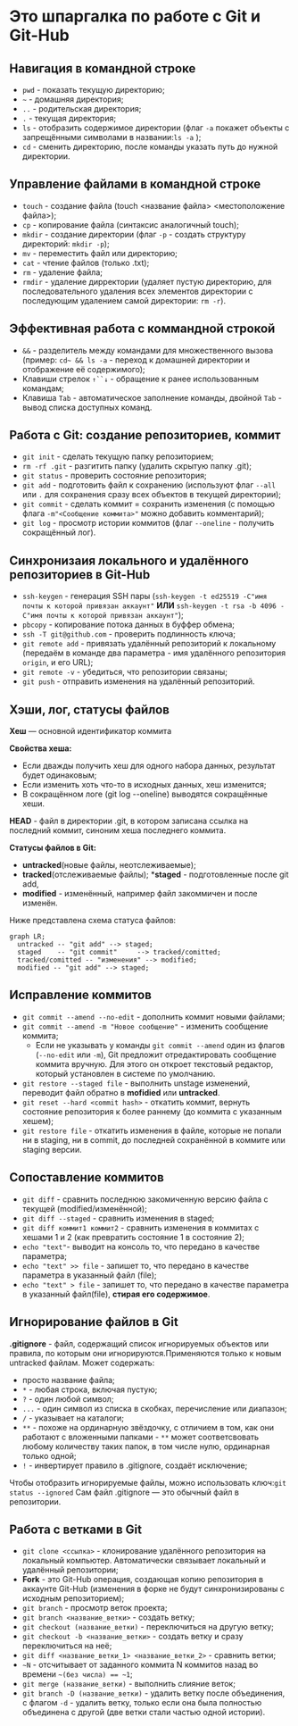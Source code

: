 # Это шпаргалка по работе с Git и Git-Hub


## Навигация в командной строке 
* `pwd` - показать текущую директорию;
* `~` - домашняя директория;
* `..` - родительская директория;
* `.` - текущая директория;
* `ls` - отобразить содержимое директории (флаг `-a` покажет объекты с запрещёнными символами в названии:`ls -a` );
* `cd` - сменить директорию, после команды указать путь до нужной директории.

## Управление файлами в командной строке
* `touch` - создание файла (touch <название файла> <местоположение файла>);
* `cp` - копирование файла (синтаксис аналогичный touch);
* `mkdir` - создание директории (флаг `-p` - создать структуру директорий: `mkdir -p`);
* `mv` - переместить файл или директорию;
* `cat` - чтение файлов (только .txt);
* `rm` - удаление файла;
* `rmdir` - удаление дирректории (удаляет пустую директорию, для последовательного удаления всех элементов директории с последующим удалением самой директории: `rm -r`).


## Эффективная работа с коммандной строкой
* `&&` - разделитель между командами для множественного вызова (пример: `cd~ && ls -a` - переход к домашней директории и отображение её содержимого);
* Клавиши стрелок `↑``↓` - обращение к ранее использованным командам;
* Клавиша `Tab` - автоматическое заполнение команды, двойной `Tab` - вывод списка доступных команд.

## Работа с Git: создание репозиториев, коммит 
* `git init` - сделать текущую папку репозиторием;
* `rm -rf .git` - разгитить папку (удалить скрытую папку .git);
* `git status` - проверить состояние репозитория;
* `git add` - подготовить файл к сохранению (используют флаг `--all` или `.` для сохранения сразу всех объектов в текущей директории);
* `git commit` - сделать коммит = сохранить изменения (с помощью флага `-m"<Сообщение коммита>"` можно добавить комментарий);
* `git log` - просмотр истории коммитов (флаг `--oneline` - получить сокращённый лог).
 
## Синхронизаия локального и удалённого репозиториев в Git-Hub
* `ssh-keygen` - генерация SSH пары (`ssh-keygen -t ed25519 -C"имя почты к которой привязан аккаунт"` **ИЛИ** `ssh-keygen -t rsa -b 4096 -C"имя почты к которой привязан аккаунт"`);
* `pbcopy` - копирование потока данных в буффер обмена;
* `ssh -T git@github.com` - проверить подлинность ключа;
* `git remote add` - привязать удалённый репозиторий к локальному (передаём в команде два параметра - имя удалённого репозитория `origin`, и его URL);
* `git remote -v` - убедиться, что репозитории связаны;
* `git push` - отправить изменения на удалённый репозиторий.

## Хэши, лог, статусы файлов
__Хеш__ — основной идентификатор коммита 

__Свойства хеша:__


* Если дважды получить хеш для одного набора данных, результат будет одинаковым;
* Если изменить хоть что-то в исходных данных, хеш изменится;
* В сокращённом логе (git log --oneline) выводятся сокращённые хеши.

__HEAD__ - файл в директории .git, в котором записана ссылка на последний коммит, синоним хеша последнего коммита. 

__Статусы файлов в Git:__
* __untracked__(новые файлы, неотслеживаемые);
* __tracked__(отслеживаемые файлы);
*__staged__ - подготовленные после git add, 
* __modified__ - изменённый, например файл закоммичен и после изменён. 

Ниже представлена схема статуса файлов: 


```mermaid
graph LR;
  untracked -- "git add" --> staged;
  staged    -- "git commit"     --> tracked/comitted;
  tracked/comitted -- "изменения" --> modified;
  modified -- "git add" --> staged;
``` 
## Исправление коммитов
* `git commit --amend --no-edit` - дополнить коммит новыми файлами;
* `git commit --amend -m "Новое сообщение"` - изменить сообщение коммита;
    * Если не указывать у команды `git commit --amend` один из флагов (`--no-edit` или `-m`), Git предложит отредактировать сообщение коммита вручную. Для этого он откроет текстовый редактор, который установлен в системе по умолчанию.
* `git restore --staged file` - выполнить unstage изменений, переводит файл обратно в **mofidied** или **untracked**.
* `git reset --hard <commit hash>` - откатить коммит, вернуть состояние репозитория к более раннему (до коммита с указанным хешем);
* `git restore file` - откатить изменения в файле, которые не попали ни в staging, ни в commit, до последней сохранённой в коммите или staging версии.

## Сопоставление коммитов 
* `git diff` - сравнить последнюю закомиченную версию файла с текущей (modified/изменённой);
* `git diff --staged` - сравнить изменения в staged; 
* `git diff коммит1 коммит2` - сравнить изменения в коммитах с хешами 1 и 2 (как превратить состояние 1 в состояние 2);
* `echo "text"`- выводит на консоль то, что передано в качестве параметра;
* `echo "text" >> file` - запишет то, что передано в качестве параметра в указанный файл (file);
* `echo "text" > file` - запишет то, что передано в качестве параметра в указанный файл(file), **стирая его содержимое**.

## Игнорирование файлов в Git
__.gitignore__ - файл, содержащий список игнорируемых объектов или правила, по которым они игнорируются.Применяются только к новым untracked файлам. Может содержать:

* просто название файла;
* `*` - любая строка, включая пустую;
* `?` - один любой символ;
* `...` - один символ из списка в скобках, перечисление или диапазон;
* `/` - указывает на каталоги;
* `**` - похоже на ординарную звёздочку, с отличием в том, как они работают с вложенными папками - `**` может соответсвовать любому количеству таких папок, в том числе нулю, ординарная только одной;
* `!` - инвертирует правило в .gitignore, создаёт исключение;


Чтобы отобразить игнорируемые файлы, можно использовать ключ:`git status --ignored`
Сам файл .gitignore — это обычный файл в репозитории. 

## Работа с ветками в Git
* `git clone <ссылка>` - клонирование удалённого репозитория на локальный компьютер. Автоматически связывает локальный и удалённый репозитории;
* __Fork__ - это Git-Hub операция, создающая копию репозитория в аккаунте Git-Hub (изменения в форке не будут синхронизированы с исходным репозиторием);
* `git branch` - просмотр веток проекта; 
* `git branch <название_ветки>` - создать ветку;
* `git checkout (название_ветки)` - переключиться на другую ветку;
* `git checkout -b <название_ветки>` - создать ветку и сразу переключиться на неё;
* `git diff <название_ветки_1> <название_ветки_2>` - сравнить ветки;
* `~N` - отсчитывает от заданного коммита N коммитов назад во времени `~(без числа) == ~1`;
* `git merge (название_ветки)` - выполнить слияние веток;
* `git branch -D (название_ветки)` - удалить ветку после объединения, с флагом `-d` - удалить ветку, только если она была полностью объединена с другой (две ветки стали частью одной истории).